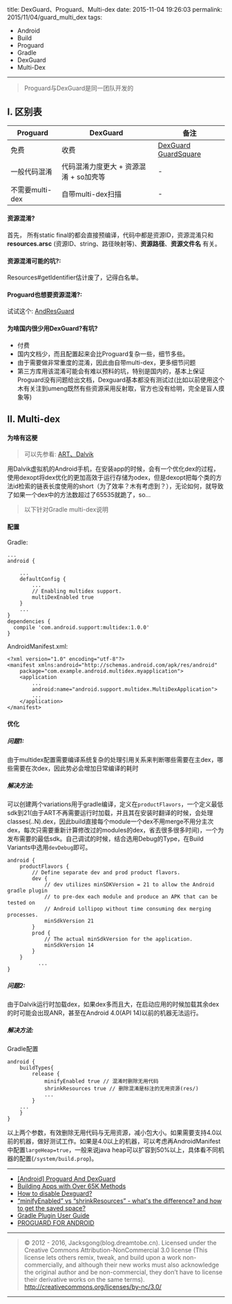 title: DexGuard、Proguard、Multi-dex
date: 2015-11-04 19:26:03
permalink: 2015/11/04/guard_multi_dex
tags:
- Android
- Build
- Proguard
- Gradle
- DexGuard
- Multi-Dex

---

> Proguard与DexGuard是同一团队开发的

<!-- more -->

## I. 区别表

Proguard | DexGuard | 备注
-|-|-
免费 | 收费 | [DexGuard GuardSquare](https://www.guardsquare.com/dexguard)
一般代码混淆 | 代码混淆力度更大 + 资源混淆 + so加壳等 | -
不需要multi-dex | 自带multi-dex扫描 | -


#### 资源混淆?
首先， 所有static final的都会直接预编译，代码中都是资源ID，资源混淆只和 **resources.arsc** (资源ID、string、路径映射等)、**资源路径**、**资源文件名** 有关。

#### 资源混淆可能的坑?:

Resources#getIdentifier估计废了，记得白名单。

#### Proguard也想要资源混淆?:

试试这个: [AndResGuard](https://github.com/shwenzhang/AndResGuard)

#### 为啥国内很少用DexGuard?有坑?

- 付费
- 国内文档少，而且配置起来会比Proguard复杂一些，细节多些。
- 由于需要做非常重度的混淆，因此由自带multi-dex，更多细节问题
- 第三方库用该混淆可能会有难以预料的坑，特别是国内的，基本上保证Proguard没有问题给出文档，Dexguard基本都没有测试过(比如以前使用这个木有关注到umeng既然有些资源采用反射取，官方也没有给明，完全是盲人摸象等)

## II. Multi-dex

#### 为啥有这梗

> 可以先参看: [ART、Dalvik](http://blog.dreamtobe.cn/2015/11/01/android_art_dalvik/)

用Dalvik虚拟机的Android手机，在安装app的时候，会有一个优化dex的过程，使用dexopt将dex优化的更加高效于运行存储为odex，但是dexopt把每个类的方法id检索的链表长度使用的short（为了效率？木有考虑到？），无论如何，就导致了如果一个dex中的方法数超过了65535就跪了，so...

> 以下针对Gradle multi-dex说明

#### 配置

Gradle:

```
...
android {

    ...
    defaultConfig {
        ...
        // Enabling multidex support.
        multiDexEnabled true
    }
    ...
}
dependencies {
  compile 'com.android.support:multidex:1.0.0'
}
```

AndroidManifest.xml:

```
<?xml version="1.0" encoding="utf-8"?>
<manifest xmlns:android="http://schemas.android.com/apk/res/android"
    package="com.example.android.multidex.myapplication">
    <application
        ...
        android:name="android.support.multidex.MultiDexApplication">
        ...
    </application>
</manifest>
```

#### 优化

##### 问题1:
由于multidex配置需要编译系统复杂的处理引用关系来判断哪些需要在主dex，哪些需要在次dex，因此势必会增加日常编译的耗时

##### 解决方法:
可以创建两个variations用于gradle编译，定义在`productFlavors`，一个定义最低sdk到21(由于ART不再需要运行时加载，并且其在安装时翻译的时候，会处理classes(..N).dex，因此build直接每个module一个dex不用merge不用分主次dex，每次只需要重新计算修改过的modules的dex，省去很多很多时间)，一个为发布需要的最低sdk。自己调试的时候，结合选用Debug的Type，在Build Variants中选用`devDebug`即可。

```
android {
    productFlavors {
        // Define separate dev and prod product flavors.
        dev {
            // dev utilizes minSDKVersion = 21 to allow the Android gradle plugin
            // to pre-dex each module and produce an APK that can be tested on
            // Android Lollipop without time consuming dex merging processes.
            minSdkVersion 21
        }
        prod {
            // The actual minSdkVersion for the application.
            minSdkVersion 14
        }
    }
          ...
}
```

##### 问题2:

由于Dalvik运行时加载dex，如果dex多而且大，在启动应用的时候加载其余dex的时可能会出现ANR，甚至在Android 4.0(API 14)以前的机器无法运行。

##### 解决方法:

Gradle配置

```
android {
    buildTypes{
        release {
            minifyEnabled true // 混淆时删除无用代码
            shrinkResources true // 删除混淆是标注的无用资源(res/)
            ...
        }
    ...
    }
}
```

以上两个参数，有效删除无用代码与无用资源，减小包大小。如果需要支持4.0以前的机器，做好测试工作。如果是4.0以上的机器，可以考虑再AndroidManifest中配置`largeHeap=true`，一般来说java heap可以扩容到50%以上，具体看不同机器的配置(`/system/build.prop`)。

---

- [[Android] Proguard And DexGuard](http://blog.csdn.net/arui319/article/details/18360147)
- [Building Apps with Over 65K Methods](https://developer.android.com/intl/ko/tools/building/multidex.html)
- [How to disable Dexguard?](http://stackoverflow.com/questions/27508560/how-to-disable-dexguard)
- [“minifyEnabled” vs “shrinkResources” - what's the difference? and how to get the saved space?](http://stackoverflow.com/questions/30800804/minifyenabled-vs-shrinkresources-whats-the-difference-and-how-to-get-the)
- [Gradle Plugin User Guide](http://tools.android.com/tech-docs/new-build-system/user-guide)
- [PROGUARD FOR ANDROID](https://lab.getbase.com/proguard-for-android/)

---

> © 2012 - 2016, Jacksgong(blog.dreamtobe.cn). Licensed under the Creative Commons Attribution-NonCommercial 3.0 license (This license lets others remix, tweak, and build upon a work non-commercially, and although their new works must also acknowledge the original author and be non-commercial, they don’t have to license their derivative works on the same terms). http://creativecommons.org/licenses/by-nc/3.0/

---
